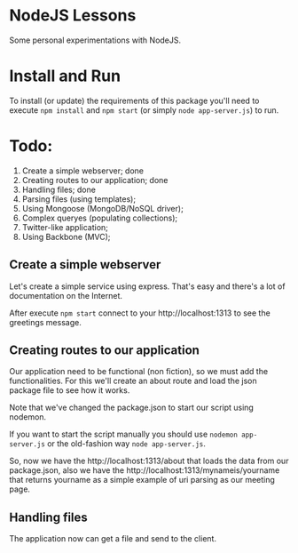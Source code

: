 NodeJS Lessons
==============

Some personal experimentations with NodeJS.


Install and Run
===============

To install (or update) the requirements of this package you'll need to execute `npm install` and `npm start` (or simply `node app-server.js`) to run.

Todo:
=====

1. Create a simple webserver; done
2. Creating routes to our application; done
3. Handling files; done
4. Parsing files (using templates);
5. Using Mongoose (MongoDB/NoSQL driver);
6. Complex queryes (populating collections);
7. Twitter-like application;
8. Using Backbone (MVC);


Create a simple webserver
-------------------------
Let's create a simple service using express. That's easy and there's a lot of documentation on the Internet.

After execute `npm start` connect to your http://localhost:1313 to see the greetings message.


Creating routes to our application
----------------------------------
Our application need to be functional (non fiction), so we must add the functionalities. For this we'll create an about route and load the json package file to see how it works.

Note that we've changed the package.json to start our script using nodemon.

If you want to start the script manually you should use `nodemon app-server.js` or the old-fashion way `node app-server.js`.

So, now we have the http://localhost:1313/about that loads the data from our package.json, also we have the http://localhost:1313/mynameis/yourname that returns yourname as a simple example of uri parsing as our meeting page.


Handling files
--------------
The application now can get a file and send to the client.